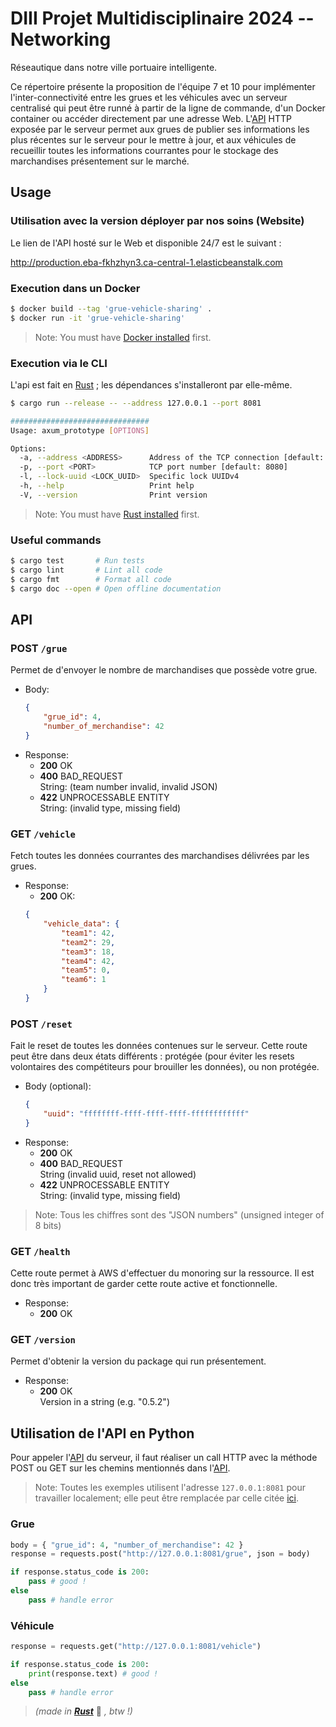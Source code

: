 # DIII Projet Multidisciplinaire 2024 -- Networking

Réseautique dans notre ville portuaire intelligente.

Ce répertoire présente la proposition de l'équipe 7 et 10 pour implémenter l'inter-connectivité entre les grues et les véhicules avec un serveur centralisé qui peut être runné à partir de la ligne de commande, d'un Docker container ou accéder directement par une adresse Web. L'[API](#api) HTTP exposée par le serveur permet aux grues de publier ses informations les plus récentes sur le serveur pour le mettre à jour, et aux véhicules de recueillir toutes les informations courrantes pour le stockage des marchandises présentement sur le marché.



## Usage
### Utilisation avec la version déployer par nos soins (Website)
Le lien de l'API hosté sur le Web et disponible 24/7 est le suivant :

http://production.eba-fkhzhyn3.ca-central-1.elasticbeanstalk.com


### Execution dans un Docker
```sh
$ docker build --tag 'grue-vehicle-sharing' .
$ docker run -it 'grue-vehicle-sharing'
```

>Note: You must have [Docker installed](https://docs.docker.com/engine/install/) first.


### Execution via le CLI
L'api est fait en [Rust](https://www.rust-lang.org/) ; les dépendances s'installeront par elle-même.
```sh
$ cargo run --release -- --address 127.0.0.1 --port 8081

###############################
Usage: axum_prototype [OPTIONS]

Options:
  -a, --address <ADDRESS>      Address of the TCP connection [default: 0.0.0.0]
  -p, --port <PORT>            TCP port number [default: 8080]
  -l, --lock-uuid <LOCK_UUID>  Specific lock UUIDv4
  -h, --help                   Print help
  -V, --version                Print version
```

> Note: You must have [Rust installed](https://www.rust-lang.org/tools/install) first.

### Useful commands
```sh
$ cargo test       # Run tests
$ cargo lint       # Lint all code
$ cargo fmt        # Format all code
$ cargo doc --open # Open offline documentation
```



## API
### POST `/grue`
Permet de d'envoyer le nombre de marchandises que possède votre grue.
- Body:
    ```json
    {
        "grue_id": 4,
        "number_of_merchandise": 42
    }
    ```
- Response:
    - **200** OK
    - **400** BAD_REQUEST\
        String: (team number invalid, invalid JSON)
    - **422** UNPROCESSABLE ENTITY\
        String: (invalid type, missing field)

### GET `/vehicle`
Fetch toutes les données courrantes des marchandises délivrées par les grues.

- Response:
    -  **200** OK:
    ```json
    {
        "vehicle_data": {
            "team1": 42,
            "team2": 29,
            "team3": 18,
            "team4": 42,
            "team5": 0,
            "team6": 1
        }
    }
    ```

### POST `/reset`
Fait le reset de toutes les données contenues sur le serveur. Cette route peut être dans deux états différents : protégée (pour éviter les resets volontaires des compétiteurs pour brouiller les données), ou non protégée.

- Body (optional):
    ```json
    {
        "uuid": "ffffffff-ffff-ffff-ffff-ffffffffffff"
    }
    ```
- Response:
    -  **200** OK
    -  **400** BAD_REQUEST\
        String (invalid uuid, reset not allowed)
    - **422** UNPROCESSABLE ENTITY\
        String: (invalid type, missing field)

> Note: Tous les chiffres sont des "JSON numbers" (unsigned integer of 8 bits)

### GET `/health`
Cette route permet à AWS d'effectuer du monoring sur la ressource. Il est donc très important de garder cette route active et fonctionnelle.

- Response:
    -  **200** OK

### GET `/version`
Permet d'obtenir la version du package qui run présentement. 

- Response:
    -  **200** OK\
        Version in a string (e.g. "0.5.2")



## Utilisation de l'API en Python
Pour appeler l'[API](#api) du serveur, il faut réaliser un call HTTP avec la méthode POST ou GET sur les chemins mentionnés dans l'[API](#api).

> Note: Toutes les exemples utilisent l'adresse `127.0.0.1:8081` pour travailler localement; elle peut être remplacée par celle citée [ici](#utilisation-avec-la-version-déployer-par-nos-soins-website).

### Grue
```python
body = { "grue_id": 4, "number_of_merchandise": 42 }
response = requests.post("http://127.0.0.1:8081/grue", json = body)

if response.status_code is 200:
    pass # good !
else
    pass # handle error
```

### Véhicule
```python
response = requests.get("http://127.0.0.1:8081/vehicle")

if response.status_code is 200:
    print(response.text) # good !
else
    pass # handle error
```



> *(made in [**Rust**](https://www.rust-lang.org/)* 🦀 *, btw !)*

